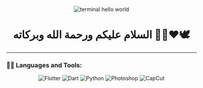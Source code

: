 <!-- Terminal style banner -->
<p align="center">
  <img src="https://media.giphy.com/media/26tPoyDhjiJ2g7rEs/giphy.gif" alt="terminal hello world" />
</p>

<h1 align="center">السلام عليكم ورحمة الله وبركاته 👋🏻❤️🕊️</h1>

---

### 🧑‍💻 Languages and Tools:

<p align="center">
  <!-- Flutter -->
  <img src="https://img.shields.io/badge/Flutter-02569B?style=for-the-badge&logo=flutter&logoColor=white" alt="Flutter"/>
  <!-- Dart -->
  <img src="https://img.shields.io/badge/Dart-0175C2?style=for-the-badge&logo=dart&logoColor=white" alt="Dart"/>
  <!-- Python -->
  <img src="https://img.shields.io/badge/Python-3776AB?style=for-the-badge&logo=python&logoColor=white" alt="Python"/>
  <!-- Photoshop -->
  <img src="https://img.shields.io/badge/Adobe_Photoshop-31A8FF?style=for-the-badge&logo=Adobe-Photoshop&logoColor=white" alt="Photoshop"/>
  <!-- CapCut -->
  <img src="https://img.shields.io/badge/CapCut-000000?style=for-the-badge&logo=CapCut&logoColor=white" alt="CapCut"/>
</p>
